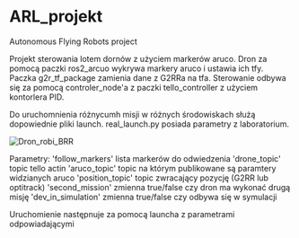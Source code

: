 # ARL_projekt
Autonomous Flying Robots project

Projekt sterowania lotem dornów z użyciem markerów aruco.
Dron za pomocą paczki ros2_arcuo wykrywa markery aruco i ustawia ich tfy. Paczka g2r_tf_package zamienia dane z G2RRa na tfa. 
Sterowanie odbywa się za pomocą controler_node'a z paczki tello_controller z użyciem kontorlera PID. 

Do uruchomnienia różnycumh misji w różnych środowiskach służą dopowiednie pliki launch.
real_launch.py posiada parametry z laboratorium.

![Dron_robi_BRR](https://user-images.githubusercontent.com/80836780/214311925-949688f4-ebd4-4a5f-831e-ee2a5fb92a5d.gif)



Parametry:
'follow_markers' lista markerów do odwiedzenia
'drone_topic' topic tello actin
'aruco_topic' topic na którym publikowane są paramtery widzianych aruco
'position_topic' topic zwracający pozycję (G2RR lub optitrack)
'second_mission' zmienna true/false czy dron ma wykonać drugą misję
'dev_in_simulation' zmienna true/false czy odbywa się w symulacji


Uruchomienie następnuje za pomocą launcha <nazwa> z parametrami odpowiadającymi <to do>
